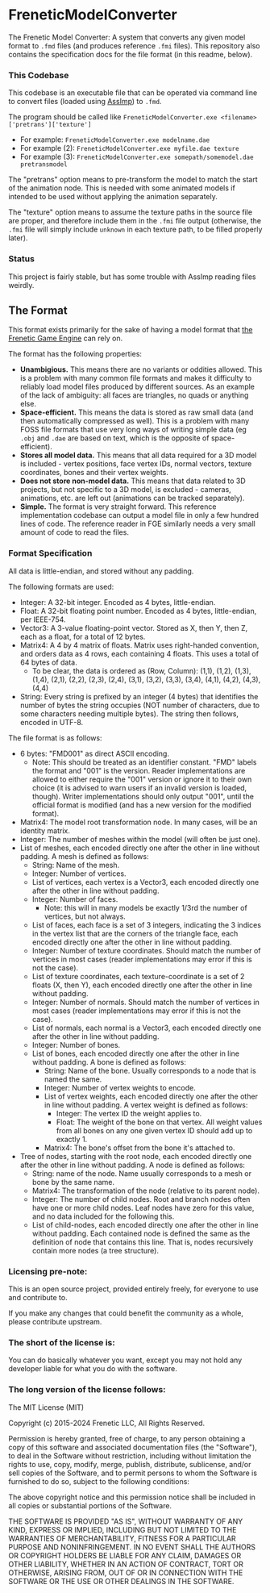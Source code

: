 FreneticModelConverter
======================

The Frenetic Model Converter: A system that converts any given model format to `.fmd` files (and produces reference `.fmi` files). This repository also contains the specification docs for the file format (in this readme, below).

### This Codebase

This codebase is an executable file that can be operated via command line to convert files (loaded using [AssImp](https://github.com/assimp/assimp)) to `.fmd`.

The program should be called like `FreneticModelConverter.exe <filename> ['pretrans']['texture']`
- For example: `FreneticModelConverter.exe modelname.dae`
- For example (2): `FreneticModelConverter.exe myfile.dae texture`
- For example (3): `FreneticModelConverter.exe somepath/somemodel.dae pretransmodel`

The "pretrans" option means to pre-transform the model to match the start of the animation node. This is needed with some animated models if intended to be used without applying the animation separately.

The "texture" option means to assume the texture paths in the source file are proper, and therefore include them in the `.fmi` file output (otherwise, the `.fmi` file will simply include `unknown` in each texture path, to be filled properly later).

### Status

This project is fairly stable, but has some trouble with AssImp reading files weirdly.

## The Format

This format exists primarily for the sake of having a model format that [the Frenetic Game Engine](https://github.com/FreneticLLC/FreneticGameEngine) can rely on.

The format has the following properties:
- **Unambigious.** This means there are no variants or oddities allowed. This is a problem with many common file formats and makes it difficulty to reliably load model files produced by different sources. As an example of the lack of ambiguity: all faces are triangles, no quads or anything else.
- **Space-efficient.** This means the data is stored as raw small data (and then automatically compressed as well). This is a problem with many FOSS file formats that use very long ways of writing simple data (eg `.obj` and `.dae` are based on text, which is the opposite of space-efficient).
- **Stores all model data.** This means that all data required for a 3D model is included - vertex positions, face vertex IDs, normal vectors, texture coordinates, bones and their vertex weights.
- **Does not store non-model data.** This means that data related to 3D projects, but not specific to a 3D model, is excluded - cameras, animations, etc. are left out (animations can be tracked separately).
- **Simple.** The format is very straight forward. This reference implementation codebase can output a model file in only a few hundred lines of code. The reference reader in FGE similarly needs a very small amount of code to read the files.

### Format Specification

All data is little-endian, and stored without any padding.

The following formats are used:
- Integer: A 32-bit integer. Encoded as 4 bytes, little-endian.
- Float: A 32-bit floating point number. Encoded as 4 bytes, little-endian, per IEEE-754.
- Vector3: A 3-value floating-point vector. Stored as X, then Y, then Z, each as a float, for a total of 12 bytes.
- Matrix4: A 4 by 4 matrix of floats. Matrix uses right-handed convention, and orders data as 4 rows, each containing 4 floats. This uses a total of 64 bytes of data.
    - To be clear, the data is ordered as (Row, Column): (1,1), (1,2), (1,3), (1,4), (2,1), (2,2), (2,3), (2,4), (3,1), (3,2), (3,3), (3,4), (4,1), (4,2), (4,3), (4,4)
- String: Every string is prefixed by an integer (4 bytes) that identifies the number of bytes the string occupies (NOT number of characters, due to some characters needing multiple bytes). The string then follows, encoded in UTF-8.

The file format is as follows:
- 6 bytes: "FMD001" as direct ASCII encoding.
    - Note: This should be treated as an identifier constant. "FMD" labels the format and "001" is the version. Reader implementations are allowed to either require the "001" version or ignore it to their own choice (it is advised to warn users if an invalid version is loaded, though). Writer implementations should only output "001", until the official format is modified (and has a new version for the modified format).
- Matrix4: The model root transformation node. In many cases, will be an identity matrix.
- Integer: The number of meshes within the model (will often be just one).
- List of meshes, each encoded directly one after the other in line without padding. A mesh is defined as follows:
    - String: Name of the mesh.
    - Integer: Number of vertices.
    - List of vertices, each vertex is a Vector3, each encoded directly one after the other in line without padding.
    - Integer: Number of faces.
        - Note: this will in many models be exactly 1/3rd the number of vertices, but not always.
    - List of faces, each face is a set of 3 integers, indicating the 3 indices in the vertex list that are the corners of the triangle face, each encoded directly one after the other in line without padding.
    - Integer: Number of texture coordinates. Should match the number of vertices in most cases (reader implementations may error if this is not the case).
    - List of texture coordinates, each texture-coordinate is a set of 2 floats (X, then Y), each encoded directly one after the other in line without padding.
    - Integer: Number of normals. Should match the number of vertices in most cases (reader implementations may error if this is not the case).
    - List of normals, each normal is a Vector3, each encoded directly one after the other in line without padding.
    - Integer: Number of bones.
    - List of bones, each encoded directly one after the other in line without padding. A bone is defined as follows:
        - String: Name of the bone. Usually corresponds to a node that is named the same.
        - Integer: Number of vertex weights to encode.
        - List of vertex weights, each encoded directly one after the other in line without padding. A vertex weight is defined as follows:
            - Integer: The vertex ID the weight applies to.
            - Float: The weight of the bone on that vertex. All weight values from all bones on any one given vertex ID should add up to exactly 1.
        - Matrix4: The bone's offset from the bone it's attached to.
- Tree of nodes, starting with the root node, each encoded directly one after the other in line without padding. A node is defined as follows:
    - String: name of the node. Name usually corresponds to a mesh or bone by the same name.
    - Matrix4: The transformation of the node (relative to its parent node).
    - Integer: The number of child nodes. Root and branch nodes often have one or more child nodes. Leaf nodes have zero for this value, and no data included for the following this.
    - List of child-nodes, each encoded directly one after the other in line without padding. Each contained node is defined the same as the definition of node that contains this line. That is, nodes recursively contain more nodes (a tree structure).

### Licensing pre-note:

This is an open source project, provided entirely freely, for everyone to use and contribute to.

If you make any changes that could benefit the community as a whole, please contribute upstream.

### The short of the license is:

You can do basically whatever you want, except you may not hold any developer liable for what you do with the software.

### The long version of the license follows:

The MIT License (MIT)

Copyright (c) 2015-2024 Frenetic LLC, All Rights Reserved.

Permission is hereby granted, free of charge, to any person obtaining a copy
of this software and associated documentation files (the "Software"), to deal
in the Software without restriction, including without limitation the rights
to use, copy, modify, merge, publish, distribute, sublicense, and/or sell
copies of the Software, and to permit persons to whom the Software is
furnished to do so, subject to the following conditions:

The above copyright notice and this permission notice shall be included in all
copies or substantial portions of the Software.

THE SOFTWARE IS PROVIDED "AS IS", WITHOUT WARRANTY OF ANY KIND, EXPRESS OR
IMPLIED, INCLUDING BUT NOT LIMITED TO THE WARRANTIES OF MERCHANTABILITY,
FITNESS FOR A PARTICULAR PURPOSE AND NONINFRINGEMENT. IN NO EVENT SHALL THE
AUTHORS OR COPYRIGHT HOLDERS BE LIABLE FOR ANY CLAIM, DAMAGES OR OTHER
LIABILITY, WHETHER IN AN ACTION OF CONTRACT, TORT OR OTHERWISE, ARISING FROM,
OUT OF OR IN CONNECTION WITH THE SOFTWARE OR THE USE OR OTHER DEALINGS IN THE
SOFTWARE.
